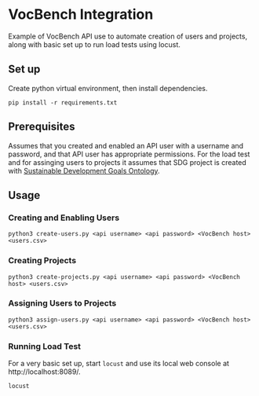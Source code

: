 # VocBench Integration

Example of VocBench API use to automate creation of users and projects, along with basic set up to run load tests using locust.

## Set up

Create python virtual environment, then install dependencies.

```
pip install -r requirements.txt
```

## Prerequisites

Assumes that you created and enabled an API user with a username and password, and that API user has appropriate permissions. For the load test and for assinging users to projects it assumes that SDG project is created with [Sustainable Development Goals Ontology](http://metadata.un.org/sdg/?lang=en).

## Usage

### Creating and Enabling Users

```
python3 create-users.py <api username> <api password> <VocBench host> <users.csv>
```

### Creating Projects

```
python3 create-projects.py <api username> <api password> <VocBench host> <users.csv>
```

### Assigning Users to Projects

```
python3 assign-users.py <api username> <api password> <VocBench host> <users.csv>
```

### Running Load Test

For a very basic set up, start `locust` and use its local web console at http://localhost:8089/.

```
locust
```